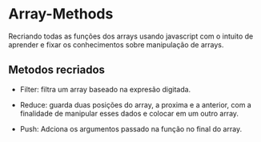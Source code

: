 # Array-Methods
Recriando todas as funções dos arrays usando javascript com o intuito de aprender e fixar os conhecimentos sobre manipulação de arrays.


## Metodos recriados

 - Filter: filtra um array baseado na expresão digitada.
 
 - Reduce: guarda duas posições do array, a proxima e a anterior, com a finalidade de manipular esses dados e colocar em um outro array.

 - Push: Adciona os argumentos passado na função no final do array.
